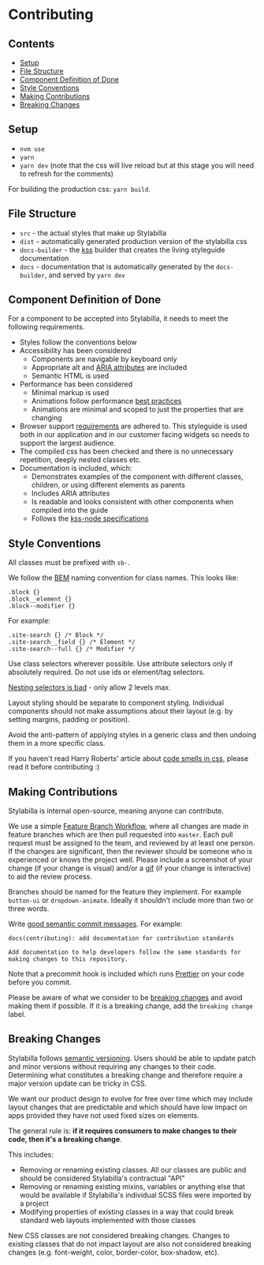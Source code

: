 # Contributing

## Contents
- [Setup](#setup)
- [File Structure](#file-structure)
- [Component Definition of Done](#component-definition-of-done)
- [Style Conventions](#style-conventions)
- [Making Contributions](#making-contributions)
- [Breaking Changes](#breaking-changes)

## Setup
- `nvm use`
- `yarn`
- `yarn dev` (note that the css will live reload but at this stage you will need to refresh for the comments)

For building the production css: `yarn build`.

## File Structure
- `src` - the actual styles that make up Stylabilla
- `dist` - automatically generated production version of the stylabilla css
- `docs-builder` - the [kss](https://github.com/kss-node/kss-node) builder that creates the living styleguide documentation
- `docs` - documentation that is automatically generated by the `docs-builder`, and served by `yarn dev`

## Component Definition of Done

For a component to be accepted into Stylabilla, it needs to meet the following requirements.
- Styles follow the conventions below
- Accessibility has been considered
    - Components are navigable by keyboard only
    - Appropriate alt and [ARIA attributes](https://w3c.github.io/using-aria/) are included
    - Semantic HTML is used
- Performance has been considered
    - Minimal markup is used
    - Animations follow performance [best practices](https://developers.google.com/web/fundamentals/design-and-ui/animations/animations-and-performance)
    - Animations are minimal and scoped to just the properties that are changing
- Browser support [requirements](https://usabilla.atlassian.net/wiki/display/DEV/Browser+Support+Strategy) are adhered to. This styleguide is used both in our application and in our customer facing widgets so needs to support the largest audience.
- The compiled css has been checked and there is no unnecessary repetition, deeply nested classes etc.
- Documentation is included, which:
    - Demonstrates examples of the component with different classes, children, or using different elements as parents
    - Includes ARIA attributes
    - Is readable and looks consistent with other components when compiled into the guide
    - Follows the [kss-node specifications](https://github.com/kss-node/kss/blob/spec/SPEC.md)
    

## Style Conventions

All classes must be prefixed with `sb-`.

We follow the [BEM](https://csswizardry.com/2013/01/mindbemding-getting-your-head-round-bem-syntax/) naming convention for class names. This looks like:
```
.block {}
.block__element {}
.block--modifier {}
```

For example:
```
.site-search {} /* Block */
.site-search__field {} /* Element */
.site-search--full {} /* Modifier */
```

Use class selectors wherever possible. Use attribute selectors only if absolutely required.
Do not use ids or element/tag selectors.

[Nesting selectors is bad](http://markdotto.com/2015/07/20/css-nesting/) - only allow 2 levels max.

Layout styling should be separate to component styling. Individual components
should not make assumptions about their layout (e.g. by setting margins, padding or position).

Avoid the anti-pattern of applying styles in a generic class and then undoing them in a
more specific class.

If you haven't read Harry Roberts' article about [code smells in css](https://csswizardry.com/2012/11/code-smells-in-css/), please read it before contributing :)


## Making Contributions

Stylabilla is internal open-source, meaning anyone can contribute. 

We use a simple [Feature Branch Workflow](https://www.atlassian.com/git/tutorials/comparing-workflows#feature-branch-workflow), where all changes are made in feature branches which are then pull requested into `master`. Each pull request must be assigned to the team, and reviewed by at least one person. If the changes are significant, then the reviewer should be someone who is experienced or knows the project well. Please include a screenshot of your change (if your change is visual) and/or a [gif](http://recordit.co/) (if your change is interactive) to aid the review process.

Branches should be named for the feature they implement. For example `button-ui` or `dropdown-animate`. Ideally it shouldn't include more than two or three words.

Write [good semantic commit messages](https://github.com/angular/angular.js/blob/master/CONTRIBUTING.md#-git-commit-guidelines). For example:
```
docs(contributing): add documentation for contribution standards

Add documentation to help developers follow the same standards for making changes to this repository.
```

Note that a precommit hook is included which runs [Prettier](https://github.com/prettier/prettier) on your code before you commit.

Please be aware of what we consider to be
[breaking changes](#breaking-changes) and avoid making them if possible. If it is a breaking change, add the `breaking change` label.


## Breaking Changes

Stylabilla follows [semantic versioning](http://semver.org). Users should be able to update patch and minor versions without requiring any changes to their code. Determining what constitutes a breaking change and therefore require a major version update can be tricky in CSS.

We want our product design to evolve for free over time which may include layout changes that are predictable and which should have low impact on apps provided they have not used fixed sizes on elements.

The general rule is: **if it requires consumers to make changes to their code, then it's a breaking change**.

This includes:

- Removing or renaming existing classes. All our classes are public and should be considered Stylabilla's contractual "API"
- Removing or renaming existing mixins, variables or anything else that would be available if Stylabilla's individual SCSS files were imported by a project
- Modifying properties of existing classes in a way that could break standard web layouts implemented with those classes

New CSS classes are not considered breaking changes. Changes to existing classes that do not impact
layout are also not considered breaking changes (e.g. font-weight, color, border-color, box-shadow, etc).
